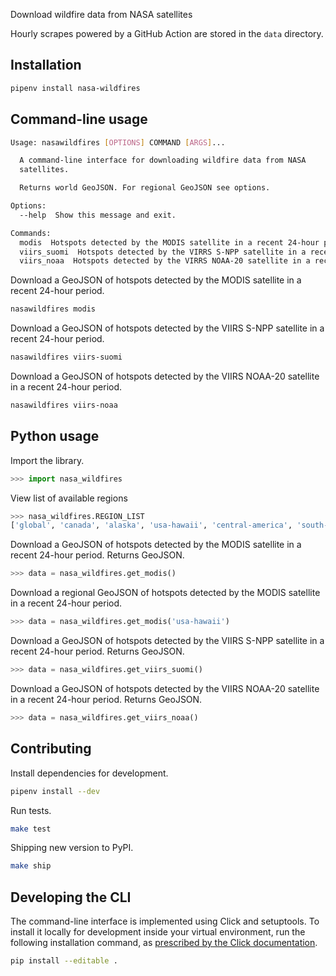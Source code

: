 Download wildfire data from NASA satellites

Hourly scrapes powered by a GitHub Action are stored in the `data` directory.

## Installation

```bash
pipenv install nasa-wildfires
```

## Command-line usage

```bash
Usage: nasawildfires [OPTIONS] COMMAND [ARGS]...

  A command-line interface for downloading wildfire data from NASA
  satellites.

  Returns world GeoJSON. For regional GeoJSON see options.

Options:
  --help  Show this message and exit.

Commands:
  modis  Hotspots detected by the MODIS satellite in a recent 24-hour period
  viirs_suomi  Hotspots detected by the VIRRS S-NPP satellite in a recent 24-hour period
  viirs_noaa  Hotspots detected by the VIRRS NOAA-20 satellite in a recent 24-hour period
```

Download a GeoJSON of hotspots detected by the MODIS satellite in a recent 24-hour period.

```bash
nasawildfires modis
```

Download a GeoJSON of hotspots detected by the VIIRS S-NPP satellite in a recent 24-hour period.

```bash
nasawildfires viirs-suomi
```

Download a GeoJSON of hotspots detected by the VIIRS NOAA-20 satellite in a recent 24-hour period.

```bash
nasawildfires viirs-noaa
```

## Python usage

Import the library.

```python
>>> import nasa_wildfires
```

View list of available regions
```python
>>> nasa_wildfires.REGION_LIST
['global', 'canada', 'alaska', 'usa-hawaii', 'central-america', 'south-america', 'europe', 'north-central-africa', 'southern-africa', 'russia-asia', 'south-asia', 'southeast-asia', 'australia-newzealand']
```

Download a GeoJSON of hotspots detected by the MODIS satellite in a recent 24-hour period. Returns GeoJSON.

```python
>>> data = nasa_wildfires.get_modis()
```

Download a regional GeoJSON of hotspots detected by the MODIS satellite in a recent 24-hour period.

```python
>>> data = nasa_wildfires.get_modis('usa-hawaii')
```

Download a GeoJSON of hotspots detected by the VIIRS S-NPP satellite in a recent 24-hour period. Returns GeoJSON.

```python
>>> data = nasa_wildfires.get_viirs_suomi()
```

Download a GeoJSON of hotspots detected by the VIIRS NOAA-20 satellite in a recent 24-hour period. Returns GeoJSON.

```python
>>> data = nasa_wildfires.get_viirs_noaa()
```

## Contributing

Install dependencies for development.

```bash
pipenv install --dev
```

Run tests.

```bash
make test
```

Shipping new version to PyPI.

```bash
make ship
```

## Developing the CLI

The command-line interface is implemented using Click and setuptools. To install it locally for development inside your virtual environment, run the following installation command, as [prescribed by the Click documentation](https://click.palletsprojects.com/en/7.x/setuptools/#setuptools-integration).

```bash
pip install --editable .
```
